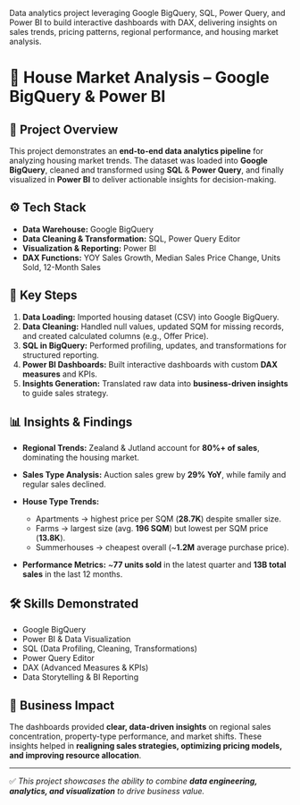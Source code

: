 
Data analytics project leveraging Google BigQuery, SQL, Power Query, and Power BI to build interactive dashboards with DAX, delivering insights on sales trends, pricing patterns, regional performance, and housing market analysis.


# 🏡 House Market Analysis – Google BigQuery & Power BI

## 📌 **Project Overview**

This project demonstrates an **end-to-end data analytics pipeline** for analyzing housing market trends. The dataset was loaded into **Google BigQuery**, cleaned and transformed using **SQL** & **Power Query**, and finally visualized in **Power BI** to deliver actionable insights for decision-making.

## ⚙️ **Tech Stack**

* **Data Warehouse:** Google BigQuery
* **Data Cleaning & Transformation:** SQL, Power Query Editor
* **Visualization & Reporting:** Power BI
* **DAX Functions:** YOY Sales Growth, Median Sales Price Change, Units Sold, 12-Month Sales

## 🚀 **Key Steps**

1. **Data Loading:** Imported housing dataset (CSV) into Google BigQuery.
2. **Data Cleaning:** Handled null values, updated SQM for missing records, and created calculated columns (e.g., Offer Price).
3. **SQL in BigQuery:** Performed profiling, updates, and transformations for structured reporting.
4. **Power BI Dashboards:** Built interactive dashboards with custom **DAX measures** and KPIs.
5. **Insights Generation:** Translated raw data into **business-driven insights** to guide sales strategy.

## 📊 **Insights & Findings**

* **Regional Trends:** Zealand & Jutland account for **80%+ of sales**, dominating the housing market.
* **Sales Type Analysis:** Auction sales grew by **29% YoY**, while family and regular sales declined.
* **House Type Trends:**

  * Apartments → highest price per SQM (**28.7K**) despite smaller size.
  * Farms → largest size (avg. **196 SQM**) but lowest per SQM price (**13.8K**).
  * Summerhouses → cheapest overall (\~**1.2M** average purchase price).
* **Performance Metrics:** \~**77 units sold** in the latest quarter and **13B total sales** in the last 12 months.


## 🛠️ **Skills Demonstrated**

* Google BigQuery
* Power BI & Data Visualization
* SQL (Data Profiling, Cleaning, Transformations)
* Power Query Editor
* DAX (Advanced Measures & KPIs)
* Data Storytelling & BI Reporting

## 🎯 **Business Impact**

The dashboards provided **clear, data-driven insights** on regional sales concentration, property-type performance, and market shifts. These insights helped in **realigning sales strategies, optimizing pricing models, and improving resource allocation**.

---

✅ *This project showcases the ability to combine **data engineering, analytics, and visualization** to drive business value.*

